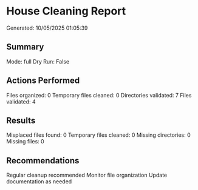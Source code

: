 ﻿# House Cleaning Report
Generated: 10/05/2025 01:05:39

## Summary
Mode: full
Dry Run: False

## Actions Performed
Files organized: 0
Temporary files cleaned: 0
Directories validated: 7
Files validated: 4

## Results
Misplaced files found: 0
Temporary files cleaned: 0
Missing directories: 0
Missing files: 0

## Recommendations
Regular cleanup recommended
Monitor file organization
Update documentation as needed
